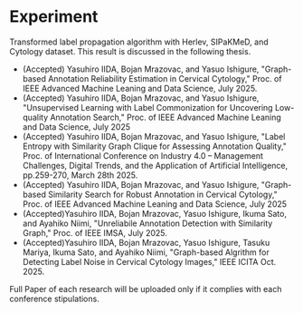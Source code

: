 # Experiment
Transformed label propagation algorithm with Herlev, SIPaKMeD, and Cytology dataset.
This result is discussed in the following thesis.

- (Accepted) Yasuhiro IIDA, Bojan Mrazovac, and Yasuo Ishigure, "Graph-based Annotation Reliability Estimation in Cervical Cytology," Proc. of IEEE Advanced Machine Leaning and Data Science, July 2025.
- (Accepted) Yasuhiro IIDA, Bojan Mrazovac, and Yasuo Ishigure, "Unsupervised Learning with Label Commonization for Uncovering Low-quality Annotation Search,"  Proc. of IEEE Advanced Machine Leaning and Data Science, July 2025 
- (Accepted) Yasuhiro IIDA, Bojan Mrazovac, and Yasuo Ishigure, "Label Entropy with Similarity Graph Clique for Assessing Annotation Quality,"
     Proc. of International Conference on Industry 4.0 – Management Challenges, Digital Trends, and the Application of Artificial Intelligence, pp.259-270, March 28th 2025.
- (Accepted) Yasuhiro IIDA, Bojan Mrazovac, and Yasuo Ishigure, "Graph-based Similarity Search for Robust Annotation in Cervical Cytology," Proc. of IEEE Advanced Machine Leaning and Data Science, July 2025 
- (Accepted)Yasuhiro IIDA, Bojan Mrazovac, Yasuo Ishigure, Ikuma Sato, and Ayahiko Niimi, "Unreliabile Annotation Detection with Similarity Graph," Proc. of IEEE IMSA, July 2025.
- (Accepted)Yasuhiro IIDA, Bojan Mrazovac, Yasuo Ishigure, Tasuku Mariya, Ikuma Sato, and Ayahiko Niimi, "Graph-based Algrithm for Detecting Label Noise in Cervical Cytology Images," IEEE ICITA Oct. 2025.
  
Full Paper of each research will be uploaded only if it complies with each conference stipulations.
